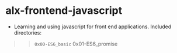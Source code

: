 
# alx-frontend-javascript
- Learning and using javascript for front end applications.
Included directories:
 >> `0x00-ES6_basic`
 >>  0x01-ES6\_promise
